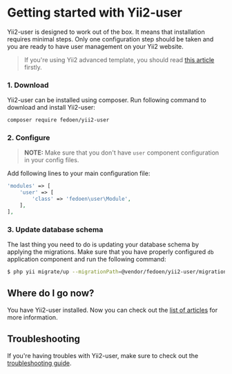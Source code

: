 # Getting started with Yii2-user

Yii2-user is designed to work out of the box. It means that installation requires
minimal steps. Only one configuration step should be taken and you are ready to
have user management on your Yii2 website.

> If you're using Yii2 advanced template, you should read [this article](usage-with-advanced-template.md) firstly.

### 1. Download

Yii2-user can be installed using composer. Run following command to download and
install Yii2-user:

```bash
composer require fedoen/yii2-user
```

### 2. Configure

> **NOTE:** Make sure that you don't have `user` component configuration in your config files.

Add following lines to your main configuration file:

```php
'modules' => [
    'user' => [
        'class' => 'fedoen\user\Module',
    ],
],
```

### 3. Update database schema

The last thing you need to do is updating your database schema by applying the
migrations. Make sure that you have properly configured `db` application component
and run the following command:

```bash
$ php yii migrate/up --migrationPath=@vendor/fedoen/yii2-user/migrations
```

## Where do I go now?

You have Yii2-user installed. Now you can check out the [list of articles](README.md)
for more information.

## Troubleshooting

If you're having troubles with Yii2-user, make sure to check out the 
[troubleshooting guide](troubleshooting.md).

